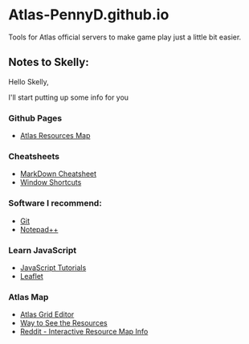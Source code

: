 # Atlas-PennyD.github.io
Tools for Atlas official servers to make game play just a little bit easier.

## Notes to Skelly:
Hello Skelly,

I'll start putting up some info for you
### Github Pages
 * [Atlas Resources Map](https://atlas-pennyd.github.io)

### Cheatsheets
 * [MarkDown Cheatsheet](https://guides.github.com/pdfs/markdown-cheatsheet-online.pdf)
 * [Window Shortcuts](https://support.microsoft.com/en-us/help/12445/windows-keyboard-shortcuts)
 
### Software I recommend:
  * [Git](https://git-scm.com/downloads)  
  * [Notepad++](https://notepad-plus-plus.org/)

### Learn JavaScript
  * [JavaScript Tutorials](https://javascript.info/)
  * [Leaflet](https://leafletjs.com/)
  
### Atlas Map
  * [Atlas Grid Editor](https://wiki.nitrado.net/en/Server_Grid_Editor#5._Exporting_the_.Json_and_Map_Images)
  * [Way to See the Resources](https://www.playatlas.com/index.php?/forums/topic/14487-is-there-a-way-to-see-the-resouces-on-each-type-of-island/)
  * [Reddit - Interactive Resource Map Info](https://www.reddit.com/r/playatlas/comments/abfj43/interactive_resource_map_for_atlas_wip/eczxpvc/)
